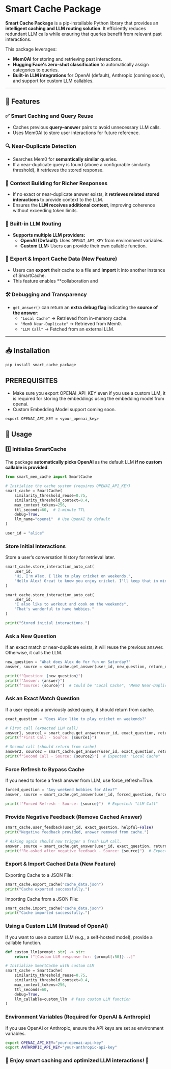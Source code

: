 # Smart Cache Package

**Smart Cache Package** is a pip-installable Python library that provides an **intelligent caching and LLM routing solution**. It efficiently reduces redundant LLM calls while ensuring that queries benefit from relevant past interactions.

This package leverages:
- **Mem0AI** for storing and retrieving past interactions.
- **Hugging Face's zero-shot classification** to automatically assign categories to queries.
- **Built-in LLM integrations** for OpenAI (default), Anthropic (coming soon), and support for custom LLM callables.

---

## 🚀 Features

### ✅ **Smart Caching and Query Reuse**
- Caches previous **query–answer** pairs to avoid unnecessary LLM calls.
- Uses Mem0AI to store user interactions for future reference.

### 🔍 **Near-Duplicate Detection**
- Searches Mem0 for **semantically similar** queries.
- If a near-duplicate query is found (above a configurable similarity threshold), it retrieves the stored response.

### 📄 **Context Building for Richer Responses**
- If no exact or near-duplicate answer exists, it **retrieves related stored interactions** to provide context to the LLM.
- Ensures the **LLM receives additional context**, improving coherence without exceeding token limits.

### 🔄 **Built-in LLM Routing**
- **Supports multiple LLM providers:**
  - **OpenAI (Default):** Uses `OPENAI_API_KEY` from environment variables.
  - **Custom LLM:** Users can provide their own callable function.
 
### 🔄 **Export & Import Cache Data (New Feature)**
- Users can **export** their cache to a file and **import** it into another instance of SmartCache.
- This feature enables **collaboration and 

### 🛠 **Debugging and Transparency**
- `get_answer()` can return an **extra debug flag** indicating the **source of the answer**:
  - `"Local Cache"` → Retrieved from in-memory cache.
  - `"Mem0 Near-Duplicate"` → Retrieved from Mem0.
  - `"LLM Call"` → Fetched from an external LLM.

---

## 📥 Installation


```bash
pip install smart_cache_package
```


## PREREQUISITES 
- Make sure you export OPENAI_API_KEY even if you use a custom LLM, it is required for storing the embeddings using the embedding model from openai.
- Custom Embedding Model support coming soon.
```
export OPENAI_API_KEY = <your_openai_key>
```


## 🚀 Usage

### **1️⃣ Initialize SmartCache**
The package **automatically picks OpenAI** as the default LLM **if no custom callable is provided**.

```python
from smart_mem_cache import SmartCache

# Initialize the cache system (requires OPENAI_API_KEY)
smart_cache = SmartCache(
    similarity_threshold_reuse=0.75,
    similarity_threshold_context=0.4,
    max_context_tokens=256,
    ttl_seconds=60,  # 1-minute TTL
    debug=True,
    llm_name="openai"  # Use OpenAI by default
)

user_id = "alice"

```

### Store Initial Interactions
Store a user’s conversation history for retrieval later.
```python
smart_cache.store_interaction_auto_cat(
    user_id, 
    "Hi, I'm Alex. I like to play cricket on weekends.", 
    "Hello Alex! Great to know you enjoy cricket. I'll keep that in mind."
)

smart_cache.store_interaction_auto_cat(
    user_id, 
    "I also like to workout and cook on the weekends", 
    "That's wonderful to have hobbies."
)

print("Stored initial interactions.")
```

### Ask a New Question
If an exact match or near-duplicate exists, it will reuse the previous answer. Otherwise, it calls the LLM.
```python
new_question = "What does Alex do for fun on Saturday?"
answer, source = smart_cache.get_answer(user_id, new_question, return_debug=True)

print(f"Question: {new_question}")
print(f"Answer: {answer}")
print(f"Source: {source}")  # Could be "Local Cache", "Mem0 Near-Duplicate", or "LLM Call"
```

### Ask an Exact Match Question
If a user repeats a previously asked query, it should return from cache.
```python
exact_question = "Does Alex like to play cricket on weekends?"

# First call (expected LLM call)
answer1, source1 = smart_cache.get_answer(user_id, exact_question, return_debug=True)
print(f"First Call - Source: {source1}")

# Second call (should return from cache)
answer2, source2 = smart_cache.get_answer(user_id, exact_question, return_debug=True)
print(f"Second Call - Source: {source2}")  # Expected: "Local Cache"
```

### Force Refresh to Bypass Cache
If you need to force a fresh answer from LLM, use force_refresh=True.

```python
forced_question = "Any weekend hobbies for Alex?"
answer, source = smart_cache.get_answer(user_id, forced_question, force_refresh=True, return_debug=True)

print(f"Forced Refresh - Source: {source}")  # Expected: "LLM Call"

```

### Provide Negative Feedback (Remove Cached Answer)
```python
smart_cache.user_feedback(user_id, exact_question, helpful=False)
print("Negative feedback provided, answer removed from cache.")

# Asking again should now trigger a fresh LLM call.
answer, source = smart_cache.get_answer(user_id, exact_question, return_debug=True)
print(f"Re-asked after negative feedback - Source: {source}")  # Expected: "LLM Call"

```

### Export & Import Cached Data (New Feature)
Exporting Cache to a JSON File:
```python
smart_cache.export_cache("cache_data.json")
print("Cache exported successfully.")
```
Importing Cache from a JSON File:
```python
smart_cache.import_cache("cache_data.json")
print("Cache imported successfully.")
```

### Using a Custom LLM (Instead of OpenAI)
If you want to use a custom LLM (e.g., a self-hosted model), provide a callable function.
```python
def custom_llm(prompt: str) -> str:
    return f"[Custom LLM response for: {prompt[:50]}...]"

# Initialize SmartCache with custom LLM
smart_cache = SmartCache(
    similarity_threshold_reuse=0.75,
    similarity_threshold_context=0.4,
    max_context_tokens=256,
    ttl_seconds=60,
    debug=True,
    llm_callable=custom_llm  # Pass custom LLM function
)
```

### Environment Variables (Required for OpenAI & Anthropic)
If you use OpenAI or Anthropic, ensure the API keys are set as environment variables.
```bash
export OPENAI_API_KEY="your-openai-api-key"
export ANTHROPIC_API_KEY="your-anthropic-api-key"
```
### 🚀 Enjoy smart caching and optimized LLM interactions! 🚀
